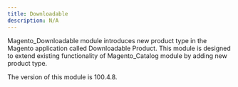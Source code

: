```yaml
---
title: Downloadable
description: N/A
---
```


Magento_Downloadable module introduces new product type in the Magento application called Downloadable Product.
This module is designed to extend existing functionality of Magento_Catalog module by adding new product type.

<InlineAlert slots="text" />
The version of this module is 100.4.8.

